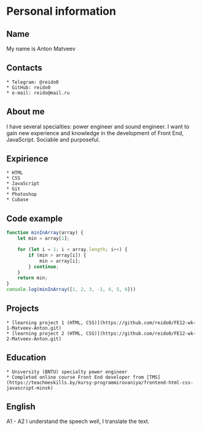 # Personal information

## **Name**

My name is Anton Matveev

## **Contacts**

    * Telegram: @reido0
	* GitHub: reido0
	* e-mail: reido@mail.ru

## **About me**

I have several specialties: power engineer and sound engineer. I want to gain new experience and knowledge in the development of Front End, JavaScript. Sociable and purposeful.

## **Expirience**

    * HTML
    * CSS
    * JavaScript
    * Git
    * Photoshop
    * Cubase

## **Code example**

```javascript
function minInArray(array) {
    let min = array[1];

    for (let i = 1; i < array.length; i++) {
        if (min > array[i]) {
            min = array[i];
        } continue;
    }
    return min;
}
console.log(minInArray([1, 2, 3, -1, 4, 5, 6]))
```
## **Projects**

    * [learning project 1 (HTML, CSS)](https://github.com/reido0/FE12-wk-1-Matveev-Anton.git)
    * [learning project 2 (HTML, CSS)](https://github.com/reido0/FE12-wk-2-Matveev-Anton.git)

## **Education**

    * University (BNTU) specialty power engineer
    * Completed online course Front End developer from [TMS](https://teachmeskills.by/kursy-programmirovaniya/frontend-html-css-javascript-minsk)

## **English**

A1 - A2
I understand the speech well, I translate the text.

